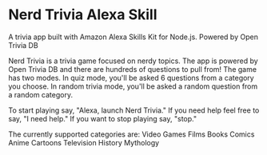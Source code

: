 # Nerd Trivia Alexa Skill
A trivia app built with Amazon Alexa Skills Kit for Node.js. Powered by Open Trivia DB

Nerd Trivia is a trivia game focused on nerdy topics. The app is powered by Open Trivia DB and there are hundreds of questions to pull from! The game has two modes. In quiz mode, you'll be asked 6 questions from a category you choose. In random trivia mode, you'll be asked a random question from a random category.

To start playing say, "Alexa, launch Nerd Trivia." 
If you need help feel free to say, "I need help."
If you want to stop playing say, "stop."

The currently supported categories are:
Video Games
Films
Books
Comics
Anime
Cartoons
Television
History
Mythology

